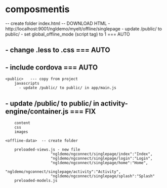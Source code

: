 composmentis
============

<offline-app>   -- create folder
	index.html  -- DOWNLOAD HTML - http://localhost:9001/ngldemo/myelt/offline/singlepage
	- update /public/ to public/
    - set global_offline_mode (script tag) to 1   === AUTO
##    - change .less to .css   === AUTO
##    - include cordova    === AUTO

	<public>   --- copy from project
		javascripts
		  - update /public/ to public/ in app/main.js
##		   - update /public/ to public/ in activity-engine/container.js  === FIX
		content
		css
		images

	<offline-data>  -- create folder

		preloaded-views.js - new file
		                "ngldemo/ngconnect/singlepage/index":"Index",
			            "ngldemo/ngconnect/singlepage/login":"Login",
			            "ngldemo/ngconnect/singlepage/home":"Home",
			            "ngldemo/ngconnect/singlepage/activity":"Activity",
			            "ngldemo/ngconnect/singlepage/splash":"Splash"
		preloaded-models.js

